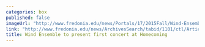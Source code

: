 ```yaml
---
categories: box
published: false
imageUrl: "http://www.fredonia.edu/news/Portals/17/2015Fall/Wind-Ensemble-pix-for-web.jpg"
link: "http://www.fredonia.edu/news/ArchivesSearch/tabid/1101/ctl/ArticleView/mid/1878/articleId/5581/Wind_Ensemble_to_present_first_concert_at_Homecoming.aspx"
title: Wind Ensemble to present first concert at Homecoming
---
```


